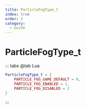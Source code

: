 ```yaml
---
title: ParticleFogType_t
index: true
order: 2
category:
  - Guide
---
```


# ParticleFogType_t
::: tabs
@tab Lua
```lua
ParticleFogType_t = {
    PARTICLE_FOG_GAME_DEFAULT = 0,
    PARTICLE_FOG_ENABLED = 1,
    PARTICLE_FOG_DISABLED = 2
}
```
:::